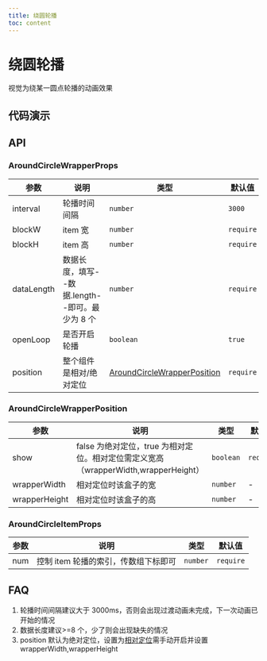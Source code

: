 ```yaml
---
title: 绕圆轮播
toc: content
---
```


# 绕圆轮播

视觉为绕某一圆点轮播的动画效果

## 代码演示

<!-- <code src="../../demo/box/around-circle-loop" title='基础使用'></code> -->

## API

### AroundCircleWrapperProps

| 参数 | 说明 | 类型 | 默认值 |
| --- | --- | --- | --- |
| interval | 轮播时间间隔 | `number` | `3000` |
| blockW | item 宽 | `number` | `require` |
| blockH | item 高 | `number` | `require` |
| dataLength | 数据长度，填写--数据.length--即可。最少为 8 个 | `number` | `require` |
| openLoop | 是否开启轮播 | `boolean` | `true` |
| position | 整个组件是相对/绝对定位 | [AroundCircleWrapperPosition](#aroundcirclewrapperposition) | `require` |

### AroundCircleWrapperPosition

| 参数 | 说明 | 类型 | 默认值 |
| --- | --- | --- | --- |
| show | false 为绝对定位，true 为相对定位。相对定位需定义宽高（wrapperWidth,wrapperHeight） | `boolean` | `require` |
| wrapperWidth | 相对定位时该盒子的宽 | `number` | - |
| wrapperHeight | 相对定位时该盒子的高 | `number` | - |

### AroundCircleItemProps

| 参数 | 说明                                 | 类型     | 默认值    |
| ---- | ------------------------------------ | -------- | --------- |
| num  | 控制 item 轮播的索引，传数组下标即可 | `number` | `require` |

## FAQ

1. 轮播时间间隔建议大于 3000ms，否则会出现过渡动画未完成，下一次动画已开始的情况
2. 数据长度建议>=8 个，少了则会出现缺失的情况
3. position 默认为绝对定位，设置为[相对定位](#aroundcirclewrapperposition)需手动开启并设置 wrapperWidth,wrapperHeight
